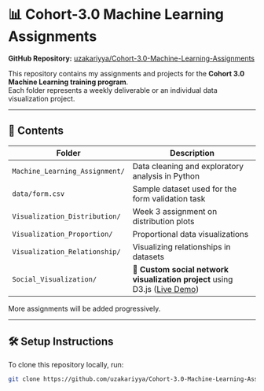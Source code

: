 # 📊 Cohort-3.0 Machine Learning Assignments

**GitHub Repository:** [uzakariyya/Cohort-3.0-Machine-Learning-Assignments](https://github.com/uzakariyya/Cohort-3.0-Machine-Learning-Assignments)

This repository contains my assignments and projects for the **Cohort 3.0 Machine Learning training program**.  
Each folder represents a weekly deliverable or an individual data visualization project.

---

## 📂 Contents

| Folder | Description |
|--------|-------------|
| `Machine_Learning_Assignment/` | Data cleaning and exploratory analysis in Python |
| `data/form.csv` | Sample dataset used for the form validation task |
| `Visualization_Distribution/` | Week 3 assignment on distribution plots |
| `Visualization_Proportion/` | Proportional data visualizations |
| `Visualization_Relationship/` | Visualizing relationships in datasets |
| `Social_Visualization/` | 📌 **Custom social network visualization project** using D3.js ([Live Demo](https://uzakariyya.github.io/Cohort-3.0-Machine-Learning-Assignments/Social_Visualization/)) |

More assignments will be added progressively.

---

## 🛠️ Setup Instructions

To clone this repository locally, run:

```bash
git clone https://github.com/uzakariyya/Cohort-3.0-Machine-Learning-Assignments.git
